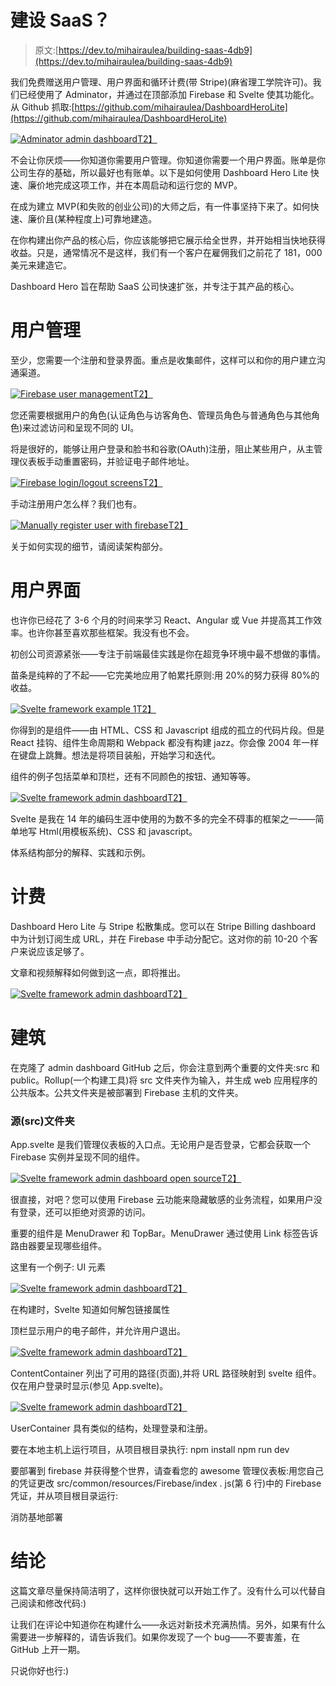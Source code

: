 # 建设 SaaS？

> 原文:[https://dev.to/mihairaulea/building-saas-4db9](https://dev.to/mihairaulea/building-saas-4db9)

我们免费赠送用户管理、用户界面和循环计费(带 Stripe)(麻省理工学院许可)。我们已经使用了 Adminator，并通过在顶部添加 Firebase 和 Svelte 使其功能化。从 Github 抓取:[https://github.com/mihairaulea/DashboardHeroLite](https://github.com/mihairaulea/DashboardHeroLite)

[![Adminator admin dashboard](img/0a0a544b6f203d81da3038ab6bfb539b.png)T2】](https://res.cloudinary.com/practicaldev/image/fetch/s--OZDdFJzW--/c_limit%2Cf_auto%2Cfl_progressive%2Cq_auto%2Cw_880/https://i.ibb.co/bvxtDb1/1.png)

不会让你厌烦——你知道你需要用户管理。你知道你需要一个用户界面。账单是你公司生存的基础，所以最好也有账单。以下是如何使用 Dashboard Hero Lite 快速、廉价地完成这项工作，并在本周启动和运行您的 MVP。

在成为建立 MVP(和失败的创业公司)的大师之后，有一件事坚持下来了。如何快速、廉价且(某种程度上)可靠地建造。

在你构建出你产品的核心后，你应该能够把它展示给全世界，并开始相当快地获得收益。只是，通常情况不是这样，我们有一个客户在雇佣我们之前花了 181，000 美元来建造它。

Dashboard Hero 旨在帮助 SaaS 公司快速扩张，并专注于其产品的核心。

# [](#user-management)用户管理

至少，您需要一个注册和登录界面。重点是收集邮件，这样可以和你的用户建立沟通渠道。

[![Firebase user management](img/9de2f8ebf7f526edd3773b74597f08de.png)T2】](https://res.cloudinary.com/practicaldev/image/fetch/s--8-aC-w1o--/c_limit%2Cf_auto%2Cfl_progressive%2Cq_auto%2Cw_880/https://i.ibb.co/nj1k482/2.png)

您还需要根据用户的角色(认证角色与访客角色、管理员角色与普通角色与其他角色)来过滤访问和呈现不同的 UI。

将是很好的，能够让用户登录和脸书和谷歌(OAuth)注册，阻止某些用户，从主管理仪表板手动重置密码，并验证电子邮件地址。

[![Firebase login/logout screens](img/bb947e30fd42e18963548251909485ba.png)T2】](https://res.cloudinary.com/practicaldev/image/fetch/s--cNPGs5zF--/c_limit%2Cf_auto%2Cfl_progressive%2Cq_66%2Cw_880/https://i.ibb.co/BL2WLk5/3.gif)

手动注册用户怎么样？我们也有。

[![Manually register user with firebase](img/47ee6cb2741dd782a41236d8718be606.png)T2】](https://res.cloudinary.com/practicaldev/image/fetch/s--mI5bYR02--/c_limit%2Cf_auto%2Cfl_progressive%2Cq_auto%2Cw_880/https://i.ibb.co/WV8FhmQ/4.png)

关于如何实现的细节，请阅读架构部分。

# [](#ui)用户界面

也许你已经花了 3-6 个月的时间来学习 React、Angular 或 Vue 并提高其工作效率。也许你甚至喜欢那些框架。我没有也不会。

初创公司资源紧张——专注于前端最佳实践是你在超竞争环境中最不想做的事情。

苗条是纯粹的了不起——它完美地应用了帕累托原则:用 20%的努力获得 80%的收益。

[![Svelte framework example 1](img/04f31f7bb3d77e5cb14f213a46c5a831.png)T2】](https://res.cloudinary.com/practicaldev/image/fetch/s--90y8m6x2--/c_limit%2Cf_auto%2Cfl_progressive%2Cq_auto%2Cw_880/https://i.ibb.co/N3Rb3P4/5.png)

你得到的是组件——由 HTML、CSS 和 Javascript 组成的孤立的代码片段。但是 React 挂钩、组件生命周期和 Webpack 都没有构建 jazz。你会像 2004 年一样在键盘上跳舞。想法是将项目装船，开始学习和迭代。

组件的例子包括菜单和顶栏，还有不同颜色的按钮、通知等等。

[![Svelte framework admin dashboard](img/23906ae0c1f7a41d050ee9f67f82db54.png)T2】](https://res.cloudinary.com/practicaldev/image/fetch/s--XzXK9QXo--/c_limit%2Cf_auto%2Cfl_progressive%2Cq_auto%2Cw_880/https://i.ibb.co/xqcJkSm/6.png)

Svelte 是我在 14 年的编码生涯中使用的为数不多的完全不碍事的框架之一——简单地写 Html(用模板系统)、CSS 和 javascript。

体系结构部分的解释、实践和示例。

# [](#billing)计费

Dashboard Hero Lite 与 Stripe 松散集成。您可以在 Stripe Billing dashboard 中为计划订阅生成 URL，并在 Firebase 中手动分配它。这对你的前 10-20 个客户来说应该足够了。

文章和视频解释如何做到这一点，即将推出。

[![Svelte framework admin dashboard](img/c5b0bebdeed1a97de2bfaf28e2597e66.png)T2】](https://res.cloudinary.com/practicaldev/image/fetch/s--ch4m5coS--/c_limit%2Cf_auto%2Cfl_progressive%2Cq_auto%2Cw_880/https://i.ibb.co/7rTtNms/7.png)

# [](#architecture)建筑

在克隆了 admin dashboard GitHub 之后，你会注意到两个重要的文件夹:src 和 public。Rollup(一个构建工具)将 src 文件夹作为输入，并生成 web 应用程序的公共版本。公共文件夹是被部署到 Firebase 主机的文件夹。

### [](#the-sourcesrc-folder)源(src)文件夹

App.svelte 是我们管理仪表板的入口点。无论用户是否登录，它都会获取一个 Firebase 实例并呈现不同的组件。

[![Svelte framework admin dashboard open source](img/c652f35433f564d4de895090876cf857.png)T2】](https://res.cloudinary.com/practicaldev/image/fetch/s--rObmL3pn--/c_limit%2Cf_auto%2Cfl_progressive%2Cq_auto%2Cw_880/https://i.ibb.co/C126KQN/8.png)

很直接，对吧？您可以使用 Firebase 云功能来隐藏敏感的业务流程，如果用户没有登录，还可以拒绝对资源的访问。

重要的组件是 MenuDrawer 和 TopBar。MenuDrawer 通过使用 Link 标签告诉路由器要呈现哪些组件。

这里有一个例子:
UI 元素

[![Svelte framework admin dashboard](img/e0f270879bcaa51fdeb0e7e268165ec6.png)T2】](https://res.cloudinary.com/practicaldev/image/fetch/s--S5nWOrKX--/c_limit%2Cf_auto%2Cfl_progressive%2Cq_auto%2Cw_880/https://i.ibb.co/9qtxB5S/9.png)

在构建时，Svelte 知道如何解包链接属性

顶栏显示用户的电子邮件，并允许用户退出。

[![Svelte framework admin dashboard](img/1d435668cb8812b16e89d581adf140c2.png)T2】](https://res.cloudinary.com/practicaldev/image/fetch/s--npByfx9J--/c_limit%2Cf_auto%2Cfl_progressive%2Cq_auto%2Cw_880/https://i.ibb.co/kMPrcTQ/10.png)

ContentContainer 列出了可用的路径(页面),并将 URL 路径映射到 svelte 组件。仅在用户登录时显示(参见 App.svelte)。

[![Svelte framework admin dashboard](img/468d532e0f7c08279eea8e904b6bc029.png)T2】](https://res.cloudinary.com/practicaldev/image/fetch/s--mBvLK_Lp--/c_limit%2Cf_auto%2Cfl_progressive%2Cq_auto%2Cw_880/https://i.ibb.co/cwzR5Cj/11.png)

UserContainer 具有类似的结构，处理登录和注册。

要在本地主机上运行项目，从项目根目录执行:
npm install
npm run dev

要部署到 firebase 并获得整个世界，请查看您的 awesome 管理仪表板:用您自己的凭证更改 src/common/resources/Firebase/index . js(第 6 行)中的 Firebase 凭证，并从项目根目录运行:

消防基地部署

# [](#conclusions)结论

这篇文章尽量保持简洁明了，这样你很快就可以开始工作了。没有什么可以代替自己阅读和修改代码:)

让我们在评论中知道你在构建什么——永远对新技术充满热情。另外，如果有什么需要进一步解释的，请告诉我们。如果你发现了一个 bug——不要害羞，在 GitHub 上开一期。

只说你好也行:)